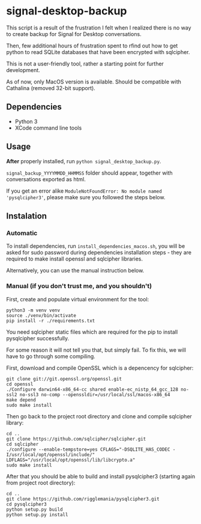 # signal-desktop-backup

This script is a result of the frustration I felt when I realized there is no way to create backup for Signal for Desktop conversations.

Then, few additional hours of frustration spent to rfind out how to get python to read SQLite databases that have been encrypted with sqlcipher.

This is not a user-friendly tool, rather a starting point for further development.

As of now, only MacOS version is available. Should be compatible with Cathalina (removed 32-bit support).

## Dependencies

* Python 3
* XCode command line tools

## Usage

**After** properly installed, run ```python signal_desktop_backup.py```. 

```signal_backup_YYYYMMDD_HHMMSS``` folder should appear, together with conversations exported as html.

If you get an error alike ```ModuleNotFoundError: No module named 'pysqlcipher3'```, please make sure you followed the steps below.

## Instalation

### Automatic

To install dependencies, run ```install_dependencies_macos.sh```, you will be asked for sudo password during dependencies installation steps - they are required to make install openssl and sqlcipher libraries. 

Alternatively, you can use the manual instruction below.

### Manual (if you don't trust me, and you shouldn't)

First, create and populate virtual environment for the tool:

```
python3 -m venv venv
source ./venv/bin/activate
pip install -r ./requirements.txt
```

You need sqlcipher static files which are required for the pip to install pysqlcipher successfully. 

For some reason it will not tell you that, but simply fail. To fix this, we will have to go through some compiling.

First, download and compile OpenSSL which is a depencency for sqlcipher:

```
git clone git://git.openssl.org/openssl.git
cd openssl
./Configure darwin64-x86_64-cc shared enable-ec_nistp_64_gcc_128 no-ssl2 no-ssl3 no-comp --openssldir=/usr/local/ssl/macos-x86_64
make depend
sudo make install
```

Then go back to the project root directory and clone and compile sqlcipher library:

```
cd ..
git clone https://github.com/sqlcipher/sqlcipher.git
cd sqlcipher
./configure --enable-tempstore=yes CFLAGS="-DSQLITE_HAS_CODEC -I/usr/local/opt/openssl/include/" LDFLAGS="/usr/local/opt/openssl/lib/libcrypto.a"
sudo make install 
```

After that you should be able to build and install pysqlcipher3 (starting again from project root directory):

```
cd ..
git clone https://github.com/rigglemania/pysqlcipher3.git
cd pysqlcipher3
python setup.py build
python setup.py install
```